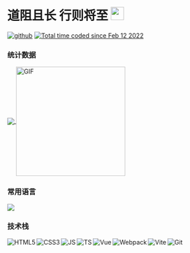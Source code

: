 # 道阻且长 行则将至 <img src="https://raw.githubusercontent.com/iampavangandhi/iampavangandhi/master/gifs/Hi.gif" width="30px">

<div>
  <a href="https://github.com/coder-hxl" ><img src="https://img.shields.io/badge/-Github-000?style=flat&logo=Github&logoColor=white" alt="github" /></a>
  <a href="https://wakatime.com/@coderhxl" ><img src="https://wakatime.com/badge/user/04478268-906e-4938-8097-7c24abb8682e.svg" alt="Total time coded since Feb 12   2022" /></a>
</div>

### 统计数据

<div>
  <a href="https://github-readme-stats.vercel.app/api?username=coder-hxl&theme=tokyonight&show_icons=true">
    <img align="center" src="https://github-readme-stats.vercel.app/api?username=coder-hxl&theme=tokyonight&show_icons=true" />
  </a>
  <a href="https://i.pinimg.com/originals/e4/26/70/e426702edf874b181aced1e2fa5c6cde.gif">
    <img align="center" width="250px" alt="GIF" src="https://i.pinimg.com/originals/e4/26/70/e426702edf874b181aced1e2fa5c6cde.gif" />
  </a>
</div>

### 常用语言

<a href="https://github-readme-stats.vercel.app/api/top-langs/?username=coder-hxl&layout=compact"> 
  <img align="center" src="https://github-readme-stats.vercel.app/api/top-langs/?username=coder-hxl&layout=compact" />
</a>
  
### 技术栈

<img align="left" src="https://img.shields.io/badge/-HTML5-black?style=flat&logo=html5" alt="HTML5" />
<img align="left" src="https://img.shields.io/badge/-CSS3-black?style=flat&logo=css3&logoColor=1572B6" alt="CSS3" />
<img align="left" src="https://img.shields.io/badge/-JavaScript-black?style=flat&logo=javascript" alt="JS" />
<img align="left" src="https://img.shields.io/badge/-TypeScript-black?style=flat&logo=typescript" alt="TS" />
<img align="left" src="https://img.shields.io/badge/-Vue-black?style=flat&logo=vue.js" alt="Vue" />
<img align="left" src="https://img.shields.io/badge/-Webpack-black?style=flat&logo=webpack" alt="Webpack" />
<img align="left" src="https://img.shields.io/badge/-Vite-black?style=flat&logo=vite" alt="Vite" />

<img align="left" src="https://img.shields.io/badge/-Git-black?style=flat&logo=git" alt="Git" />

<!--
**coder-hxl/coder-hxl** is a ✨ _special_ ✨ repository because its `README.md` (this file) appears on your GitHub profile.

Here are some ideas to get you started:

- 🔭 I’m currently working on ...
- 🌱 I’m currently learning ...
- 👯 I’m looking to collaborate on ...
- 🤔 I’m looking for help with ...
- 💬 Ask me about ...
- 📫 How to reach me: ...
- 😄 Pronouns: ...
- ⚡ Fun fact: ...
-->
